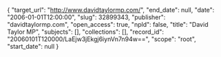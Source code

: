 {
  "target_url": "http://www.davidtaylormp.com/", 
  "end_date": null, 
  "date": "2006-01-01T12:00:00", 
  "slug": 32899343, 
  "publisher": "davidtaylormp.com", 
  "open_access": true, 
  "npld": false, 
  "title": "David Taylor MP", 
  "subjects": [], 
  "collections": [], 
  "record_id": "20060101T120000/LaEjw3jEkgj6iynVn7n94w==", 
  "scope": "root", 
  "start_date": null
}

